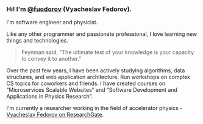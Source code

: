 ### Hi! I'm [**@fuodorov**](https://github.com/fuodorov) (Vyacheslav Fedorov).

I'm software engineer and physicist.

<!-- currently working [@Sibers](https://www.sibers.com) and [@BINP](https://inp.nsk.su/budker-institute-of-nuclear-physics).  -->

<!-- I study accelerator physics and astrophysics at [@NSU](https://english.nsu.ru), [@ITMO](https://en.itmo.ru), [@SibSUTIS](https://sibsutis.ru/en/) and [@BINP](https://www.inp.nsk.su/budker-institute-of-nuclear-physics). 
I'm currently studying software development at [@Practicum](https://practicum.yandex.com). -->

Like any other programmer and passionate professional, I love learning new things and technologies.

> Feynman said, "The ultimate test of your knowledge is your capacity to convey it to another."

Over the past few years, I have been actively studying algorithms, data structures, and web application architecture. Run workshops on complex CS topics for coworkers and friends. I have created courses on “Microservices Scalable Websites” and “Software Development and Applications in Physics Research”.

I'm currently a researcher working in the field of accelerator physics - <a href="https://www.researchgate.net/profile/Vyacheslav-Fedorov-5">Vyacheslav Fedorov on ResearchGate</a>.

<!--
I'm currently a research software engineer at the Budker Institute of Nuclear Physics in Novosibirsk, Russia where I help write code for modelling electron beam in linear induction accelerator LIA-20.

- ⚡ I’m currently studying at ITMO University and at the Yandex School of Data Analytics as a Python developer. 

**fuodorov/fuodorov** is a ✨ _special_ ✨ repository because its `README.md` (this file) appears on your GitHub profile.

Here are some ideas to get you started:

- 🔭 I’m currently working on ...
- 🌱 I’m currently learning ...
- 👯 I’m looking to collaborate on ...
- 🤔 I’m looking for help with ...
- 💬 Ask me about ...
- 📫 How to reach me: ...
- 😄 Pronouns: ...
- ⚡ Fun fact: ...
-->
